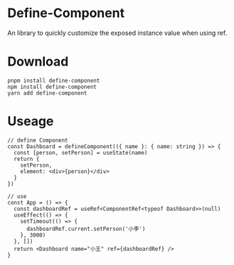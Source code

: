 # Define-Component

An library to quickly customize the exposed instance value when using ref.

# Download

```shell
pnpm install define-component
npm install define-component
yarn add define-component
```

# Useage

```tsx
// define Component
const Dashboard = defineComponent(({ name }: { name: string }) => {
  const [person, setPerson] = useState(name)
  return {
    setPerson,
    element: <div>{person}</div>
  }
})

// use 
const App = () => {
  const dashboardRef = useRef<ComponentRef<typeof Dashboard>>(null)
  useEffect(() => {
    setTimeout(() => {
      dashboardRef.current.setPerson('小李')
    }, 3000)
  }, [])
  return <Dashboard name="小王" ref={dashboardRef} />
}
```
